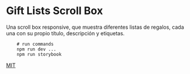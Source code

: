 # Gift Lists Scroll Box

Una scroll box responsive, que muestra diferentes listas de regalos, cada una con su propio título, descripción y etiquetas.

```shell
    # run commands
    npm run dev ...
    npm run storybook
```

[MIT](https://opensource.org/licenses/MIT)
